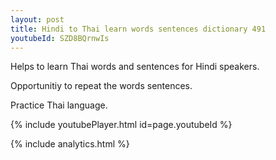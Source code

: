 ```yaml
---
layout: post
title: Hindi to Thai learn words sentences dictionary 491 
youtubeId: SZD8BQrnwIs
---
```

 
 
Helps to learn Thai words and sentences for Hindi speakers.

Opportunitiy to repeat the words sentences. 

Practice Thai language. 
 
{% include youtubePlayer.html id=page.youtubeId %}
 
 
{% include analytics.html %}